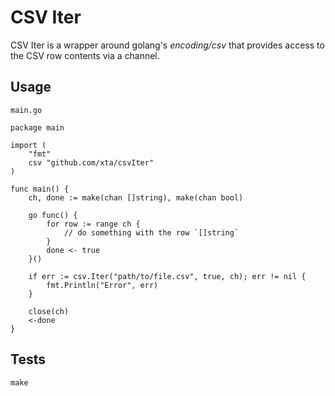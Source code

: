 # CSV Iter

CSV Iter is a wrapper around golang's *encoding/csv* that provides access to the CSV row contents via a channel.

## Usage

`main.go`

	package main

	import (
		"fmt"
		csv "github.com/xta/csvIter"
	)

	func main() {
		ch, done := make(chan []string), make(chan bool)

		go func() {
			for row := range ch {
				// do something with the row `[]string`
			}
			done <- true
		}()

		if err := csv.Iter("path/to/file.csv", true, ch); err != nil {
			fmt.Println("Error", err)
		}

		close(ch)
		<-done
	}

## Tests

	make
